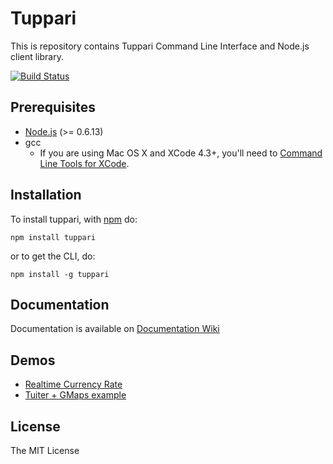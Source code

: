 # Tuppari

This is repository contains Tuppari Command Line Interface and Node.js client library.

[![Build Status](https://secure.travis-ci.org/hakobera/tuppari.png)](http://travis-ci.org/hakobera/tuppari)

## Prerequisites

* [Node.js](http://nodejs.org/) (>= 0.6.13)
* gcc
    * If you are using Mac OS X and XCode 4.3+, you'll need to [Command Line Tools for XCode](https://developer.apple.com/downloads).

## Installation

To install tuppari, with [npm](http://npmjs.org/) do:

```
npm install tuppari
```

or to get the CLI, do:

```
npm install -g tuppari
```

## Documentation

Documentation is available on [Documentation Wiki](https://github.com/hakobera/tuppari/wiki)

## Demos

* [Realtime Currency Rate](http://tuppari-realtime-currency-demo.herokuapp.com/)
* [Tuiter + GMaps example](http://afternoon-stone-9638.herokuapp.com/)

## License

The MIT License
